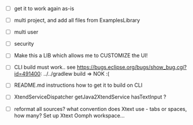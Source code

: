 
- [ ] get it to work again as-is

- [ ] multi project, and add all files from ExamplesLibrary

- [ ] multi user

- [ ] security

- [ ] Make this a LIB which allows me to CUSTOMIZE the UI!
 
- [ ] CLI build must work.. see https://bugs.eclipse.org/bugs/show_bug.cgi?id=491400: ../../gradlew build => NOK :(

- [ ] README.md instructions how to get it to build on CLI

- [ ] XtendServiceDispatcher getJava2XtendService hasTextInput ?

- [ ] reformat all sources? what convention does Xtext use - tabs or spaces, how many?  Set up Xtext Oomph workspace...
